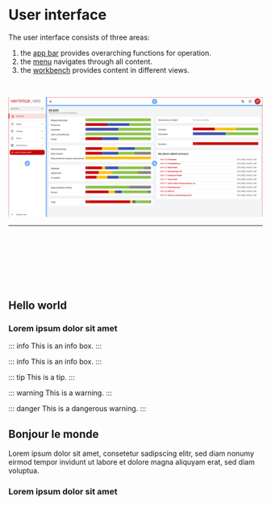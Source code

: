 # User interface

The user interface consists of three areas:

1. the [app bar](/manual/user-interface/app_bar) provides overarching functions for operation.
1. the [menu](/manual/user-interface/menu) navigates through all content.
1. the [workbench](/manual/user-interface/workbench) provides content in different views.

<br>

![User interface](/assets/manual/user-interface.en.png)

---

<br>
<br>
<br>
<br>
<br>
<br>

## Hello world
### Lorem ipsum dolor sit amet 

::: info
This is an info box.
:::

::: info
This is an info box.
:::

::: tip
This is a tip.
:::

::: warning
This is a warning.
:::

::: danger
This is a dangerous warning.
:::


## Bonjour le monde 

Lorem ipsum dolor sit amet, consetetur sadipscing elitr, sed diam nonumy eirmod tempor invidunt ut labore et dolore magna aliquyam erat, sed diam voluptua. 

### Lorem ipsum dolor sit amet 
